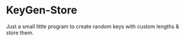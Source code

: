 # KeyGen-Store
 Just a small little program to create random keys with custom lengths & store them.
